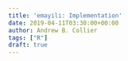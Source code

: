 ```yaml
---
title: 'emayili: Implementation'
date: 2019-04-11T03:30:00+00:00
author: Andrew B. Collier
tags: ["R"]
draft: true
---
```


